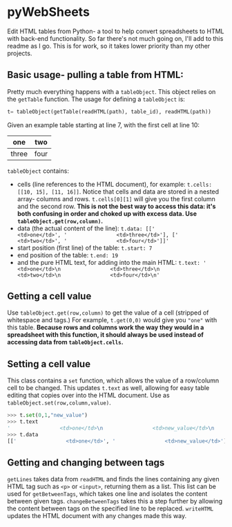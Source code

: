 # pyWebSheets
 Edit HTML tables from Python- a tool to help convert spreadsheets to HTML with back-end functionality. So far there's not much going on, I'll add to this readme as I go. This is for work, so it takes lower priority than my other projects. 
 
 ## Basic usage- pulling a table from HTML:
 Pretty much everything happens with a `tableObject`. This object relies on the `getTable` function. The usage for defining a `tableObject` is:
```python
t= tableObject(getTable(readHTML(path), table_id), readHTML(path))
```
Given an example table starting at line 7, with the first cell at line 10:

one | two
-----|----
three | four

`tableObject` contains:
* cells (line references to the HTML document), for example:
`t.cells: [[10, 15], [11, 16]]`.
Notice that cells and data are stored in a nested array- columns and rows. `t.cells[0][1]` will give you the first column and the second row. **This is not the best way to access this data: it's both confusing in order and choked up with excess data. Use `tableObject.get(row,column)`.**
* data (the actual content of the line):
`t.data: [['                <td>one</td>', '                <td>three</td>'], ['                <td>two</td>', '                <td>four</td>']]'`
* start position (first line) of the table:
`t.start: 7`
* end position of the table:
`t.end: 19`
* and the pure HTML text, for adding into the main HTML: `t.text: '                <td>one</td>\n                <td>three</td>\n                <td>two</td>\n                <td>four</td>\n'`

## Getting a cell value
Use `tableObject.get(row,column)` to get the value of a cell (stripped of whitespace and tags.) For example, `t.get(0,0)` would give you `"one"` with this table. **Because rows and columns work the way they would in a spreadsheet with this function, it should always be used instead of accessing data from `tableObject.cells`.**

## Setting a cell value
This class  contains a `set` function, which allows the value of a row/column cell to be changed. This updates `t.text` as well, allowing for easy table editing that copies over into the HTML document. Use as `tableObject.set(row,column,value)`.
```python
>>> t.set(0,1,"new_value")
>>> t.text
'                <td>one</td>\n                <td>new_value</td>\n                <td>two</td>\n                <td>four</td>\n'
>>> t.data
[['                <td>one</td>', '                <td>new_value</td>'], ['                <td>two</td>', '                <td>four</td>']]
```
## Getting and changing between tags
`getLines` takes data from `readHTML` and finds the lines containing any given HTML tag such as `<p>` or `<input>`, returning them as a list. This list can be used for `getBetweenTags`, which takes one line and isolates the content between given tags. `changeBetweenTags` takes this a step further by allowing the content between tags on the specified line to be replaced. `writeHTML` updates the HTML document with any changes made this way. 
